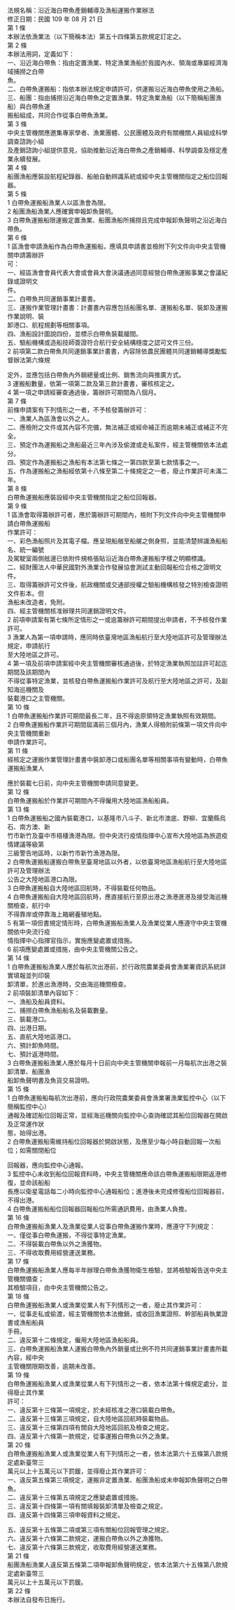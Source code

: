 法規名稱：沿近海白帶魚產銷輔導及漁船運搬作業辦法  
修正日期：民國 109 年 08 月 21 日  
第 1 條  
本辦法依漁業法（以下簡稱本法）第五十四條第五款規定訂定之。  
第 2 條  
本辦法用詞，定義如下：  
一、沿近海白帶魚：指由定置漁業、特定漁業漁船於我國內水、領海或專屬經濟海域捕撈之白帶  
魚。  
二、白帶魚運搬船：指依本辦法規定申請許可，供運搬沿近海白帶魚使用之漁船。  
三、船團：指由捕撈沿近海白帶魚之定置漁業、特定漁業漁船（以下簡稱船團漁船）與白帶魚運  
搬船組成，共同合作從事白帶魚漁業。  
第 3 條  
中央主管機關應邀集專家學者、漁業團體、公民團體及政府有關機關人員組成科學調查諮詢小組  
及產銷諮詢小組提供意見，協助推動沿近海白帶魚之產銷輔導、科學調查及穩定產業永續發展。  
第 4 條  
船團漁船應裝設航程紀錄器、船舶自動辨識系統或經中央主管機關指定之船位回報器。  
第 5 條  
1 白帶魚運搬船漁業人以區漁會為限。  
2 船團漁船漁業人應確實申報卸魚聲明。  
3 白帶魚運搬船限運搬定置漁業、船團漁船所捕撈且完成申報卸魚聲明之沿近海白帶魚。  
第 6 條  
1 區漁會申請漁船作為白帶魚運搬船，應填具申請書並檢附下列文件向中央主管機關申請籌辦許  
可：  
一、經區漁會會員代表大會或會員大會決議通過同意經營白帶魚運搬事業之會議紀錄或證明文  
件。  
二、白帶魚共同運銷事業計畫書。  
三、運搬作業管理計畫書：計畫書內容應包括船團名單、運搬船名單、裝卸及運搬作業說明、裝  
卸港口、航程規劃等相關事項。  
四、漁船設計圖說四份，並標示白帶魚裝載艙間。  
五、驗船機構或造船技師簽證符合航行安全結構穩度之認可文件三份。  
2 前項第二款白帶魚共同運銷事業計畫書，內容除依農民團體共同運銷輔導獎勵監督辦法第六條規  


定外，並應包括白帶魚內外銷總量或比例、銷售流向與推廣方式。  
3 運搬船數量，依第一項第二款及第三款計畫書，審核核定之。  
4 第一項之申請經審查通過後，籌辦許可期間為八個月。  
第 7 條  
前條申請案有下列情形之一者，不予核發籌辦許可：  
一、漁業人為區漁會以外之人。  
二、應檢附之文件或其內容不完備，無法補正或經命補正而逾期未補正或補正不完全。  
三、預定作為運搬船之漁船最近三年內涉及偷渡或走私案件，經主管機關依本法處分。  
四、預定作為運搬船之漁船有本法第七條之一第四款至第七款情事之一。  
五、作為運搬船之漁船經依第十八條至第二十條規定之一者，廢止作業許可未滿二年。  
第 8 條  
白帶魚運搬船應裝設經中央主管機關指定之船位回報器。  
第 9 條  
1 區漁會取得籌辦許可者，應於籌辦許可期間內，檢附下列文件向中央主管機關申請白帶魚運搬船  
作業許可：  
一、彩色漁船照片及其電子檔。應呈現船艏至船艉之側身照，並能清楚辨識漁船船名、統一編號  
及駕駛室兩側舷邊已依附件規格張貼沿近海白帶魚運搬船字樣之明顯標識。  
二、經財團法人中華民國對外漁業合作發展協會測試主動回報船位合格之證明文件。  
三、取得籌辦許可文件後，航政機關或交通部授權之驗船機構核發之特別檢查證明文件影本。但  
漁船未改造者，免附。  
四、經主管機關核准辦理共同運銷證明文件。  
2 前項申請案有第七條所定情形之一或逾籌辦許可期間提出申請者，不予核發作業許可。  
3 漁業人為第一項申請時，應同時依臺灣地區漁船航行至大陸地區許可及管理辦法規定，申請航行  
至大陸地區之許可。  
4 第一項及前項申請案經中央主管機關審核通過後，於特定漁業執照加註許可起迄期間及該期間內  
不得從事特定漁業，並核發白帶魚運搬船作業許可及航行至大陸地區之許可，及副知海巡機關及  
裝載港口之主管機關。  
第 10 條  
1 白帶魚運搬船作業許可期間最長二年，且不得逾原領特定漁業執照有效期間。  
2 白帶魚運搬船作業許可期間屆滿前三個月內，漁業人得檢附前條第一項文件向中央主管機關重新  
申請作業許可。  
第 11 條  
經核定之運搬作業管理計畫書中裝卸港口或船團名單等相關事項有變動時，白帶魚運搬船漁業人  


應於裝載七日前，向中央主管機關申請同意變更。  
第 12 條  
白帶魚運搬船於作業許可期間內不得僱用大陸地區漁船船員。  
第 13 條  
1 白帶魚運搬船之國內裝載港口，以基隆市八斗子、新北市澳底、野柳、宜蘭縣烏石、南方澳、新  
竹市新竹及臺中市梧棲漁港為限。但中央流行疫情指揮中心宣布大陸地區為旅遊疫情建議等級第  
三級警告地區時，以新竹市新竹漁港為限。  
2 白帶魚運搬船運搬白帶魚至臺灣地區以外者，以依臺灣地區漁船航行至大陸地區許可及管理辦法  
公告之大陸地區港口為限。  
3 白帶魚運搬船自大陸地區回航時，不得裝載任何物品。  
4 白帶魚運搬船自大陸地區回航時，應直接航行至原出港之漁港進港及接受海巡機關檢查，航行中  
不得靠岸或停靠海上箱網養殖地點。  
5 有第一項但書規定情形時，白帶魚運搬船漁業人及漁業從業人應遵守中央主管機關依中央流行疫  
情指揮中心指揮官指示，實施應變處置或措施。  
6 前項應變處置或措施，由中央主管機關公告之。  
第 14 條  
1 白帶魚運搬船漁業人應於每航次出港前，於行政院農業委員會漁業署資訊系統詳實填報並列印裝  
卸清單，於進出漁港時，交由海巡機關檢查。  
2 前項裝卸清單內容如下：  
一、漁船及船員資料。  
二、捕撈白帶魚漁船船名及裝載數量。  
三、裝載港口。  
四、出港日期。  
五、直航大陸地區港口。  
六、預計卸魚時間。  
七、預計返港時間。  
3 白帶魚運搬船漁業人應於每月十日前向中央主管機關申報前一月每航次出港之裝卸清單、船團漁  
船卸魚聲明書及魚貨交易證明。  
第 15 條  
1 白帶魚運搬船每航次出港前，應向行政院農業委員會漁業署漁業監控中心（以下簡稱監控中心）  
通報及確認船位回報正常，並經海巡機關向監控中心查詢確認其船位回報器在開啟及正常運作狀  
態，始得出港。  
2 白帶魚運搬船需維持船位回報器於開啟狀態，及應至少每小時自動回報一次船位；如需關閉船位  


回報器，應向監控中心通報。  
3 監控中心未收到船位回報資料時，中央主管機關應命該白帶魚運搬船限期返港修復，並命該船船  
長應以衛星電話每二小時向監控中心通報船位；進港後未完成修復船位回報器前，不得出港。  
4 白帶魚運搬船船位回報器回報船位所需通訊費用，由漁業人負擔。  
第 16 條  
白帶魚運搬船漁業人及漁業從業人從事白帶魚運搬作業時，應遵守下列規定：  
一、僅從事白帶魚運搬，不得從事特定漁業。  
二、不得裝載白帶魚以外之漁獲物。  
三、不得收取費用經營運送業務。  
第 17 條  
白帶魚運搬船漁業人應每半年辦理白帶魚漁獲物衛生檢驗，並將檢驗報告送中央主管機關備查；  
其檢驗項目，由中央主管機關公告之。  
第 18 條  
白帶魚運搬船漁業人或漁業從業人有下列情形之一者，廢止其作業許可：  
一、從事走私或偷渡，經主管機關依本法撤銷，或收回漁業證照、幹部船員執業證書或漁船船員  
手冊。  
二、違反第十二條規定，僱用大陸地區漁船船員。  
三、白帶魚運搬船漁業人運搬白帶魚內外銷量或比例不符共同運銷事業計畫書所載內容，經中央  
主管機關限期改善，逾期未改善。  
第 19 條  
白帶魚運搬船漁業人或漁業從業人有下列情形之一者，依本法第十條規定處分，並得廢止其作業  
許可：  
一、違反第十三條第一項規定，於未經核准之港口裝載白帶魚。  
二、違反第十三條第三項規定，自大陸地區回航時裝載物品。  
三、違反第十三條第四項有關自大陸地區回航及檢查之規定。  
四、違反第十六條第一款規定，從事運搬白帶魚以外之漁業。  
第 20 條  
白帶魚運搬船漁業人或漁業從業人有下列情形之一者，依本法第六十五條第八款規定處新臺幣三  
萬元以上十五萬元以下罰鍰，並得廢止其作業許可：  
一、違反第五條第三項規定，運搬非定置漁業、船團漁船或未申報卸魚聲明之白帶魚。  
二、違反第十三條第五項規定之應變處置或措施。  
三、違反第十四條第一項有關填報裝卸清單及檢查之規定。  
四、違反第十四條第三項申報資料之規定。  


五、違反第十五條第二項或第三項有關船位回報管理之規定。  
六、違反第十六條第二款規定，運搬白帶魚以外之漁獲物。  
七、違反第十六條第三款規定，收取費用經營運送業務。  
第 21 條  
船團漁船漁業人違反第五條第二項申報卸魚聲明規定，依本法第六十五條第八款規定處新臺幣三  
萬元以上十五萬元以下罰鍰。  
第 22 條  
本辦法自發布日施行。  


